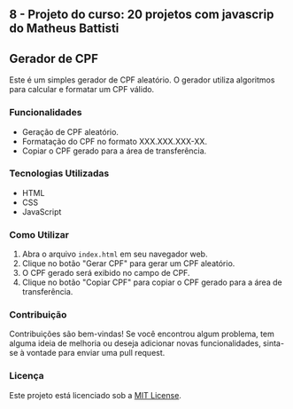 ## 8 - Projeto do curso: 20 projetos com javascrip do Matheus Battisti

## Gerador de CPF

Este é um simples gerador de CPF aleatório. O gerador utiliza algoritmos para calcular e formatar um CPF válido.

### Funcionalidades

- Geração de CPF aleatório.
- Formatação do CPF no formato XXX.XXX.XXX-XX.
- Copiar o CPF gerado para a área de transferência.

### Tecnologias Utilizadas

- HTML
- CSS
- JavaScript

### Como Utilizar

1. Abra o arquivo `index.html` em seu navegador web.
2. Clique no botão "Gerar CPF" para gerar um CPF aleatório.
3. O CPF gerado será exibido no campo de CPF.
4. Clique no botão "Copiar CPF" para copiar o CPF gerado para a área de transferência.

### Contribuição

Contribuições são bem-vindas! Se você encontrou algum problema, tem alguma ideia de melhoria ou deseja adicionar novas funcionalidades, sinta-se à vontade para enviar uma pull request.

### Licença

Este projeto está licenciado sob a [MIT License](LICENSE).
